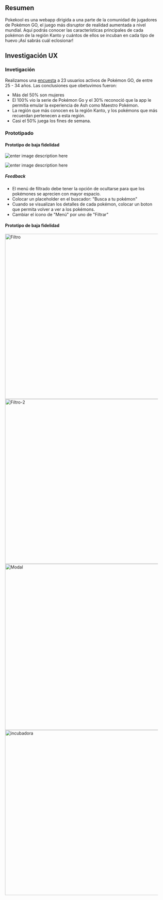 ## Resumen
Pokekool es una webapp dirigida a una parte de la comunidad de jugadores de Pokémon GO, el juego más disruptor de realidad aumentada a nivel mundial. Aquí podrás conocer las características principales de cada pokémon de la región Kanto y cuántos de ellos se incuban en cada tipo de huevo ¡Así sabrás cuál eclosionar!

## Investigación UX
### Invetigación
Realizamos una [encuesta](https://docs.google.com/forms/d/17cPuU6pji1mnmJnU8Qu863nFVSDe_7lcLrQ667nyoA8/edit) a 23 usuarios activos de Pokémon GO, de entre 25 - 34 años. Las conclusiones que obetuvimos fueron:

- Más del 50% son mujeres
- El 100% vio la serie de Pokémon Go y el 30% reconoció que la app le permitía emular la experiencia de Ash como Maestro Pokémon.
- La región que más conocen es la región Kanto, y los pokémons que más recuerdan pertenecen a esta región.
- Casi el 50% juega los fines de semana.

### Prototipado

#### Prototipo de baja fidelidad
![enter image description here](https://lh3.googleusercontent.com/uQBlNtXgDct60k_SaNwx39aCjVd17rZQo8mUzwOO_UdabEhx6pzPm0QxBiSW-i47V5NvWNMqsILGvQ)

![enter image description here](https://lh3.googleusercontent.com/w4zN1Icns2pAKVUvenNIwmSk_THbznN29J_O0iKuxR7XbjwTky0pBgE2rNAWvF-nFEVS3LcwUumJKw)

##### Feedback

 - El menú de filtrado debe tener la opción de ocultarse para que los pokémones se aprecien con mayor espacio.
 - Colocar un placeholder en el buscador: "Busca a tu pokémon"
 - Cuando se visualizan los detalles de cada pokémon, colocar un boton que permita volver a ver a los pokémons. 
 - Cambiar el ícono de "Menú" por uno de "Filtrar"

#### Prototipo de baja fidelidad
<img width="543" alt="Filtro" src="https://user-images.githubusercontent.com/51206952/61644530-833f8600-ac6a-11e9-90e3-4af3f04d9ca5.PNG">
<img width="542" alt="Filtro-2" src="https://user-images.githubusercontent.com/51206952/61644535-889cd080-ac6a-11e9-904c-18bcda66a3db.PNG">
<img width="546" alt="Modal" src="https://user-images.githubusercontent.com/51206952/61644538-889cd080-ac6a-11e9-80d2-2448b197dcbb.PNG">
<img width="543" alt="incubadora" src="https://user-images.githubusercontent.com/51206952/61644537-889cd080-ac6a-11e9-9ac2-1d5a0c022f60.PNG">

